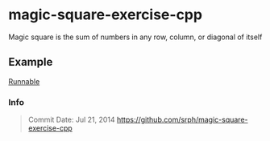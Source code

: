 magic-square-exercise-cpp
=========================

Magic square is the sum of numbers in any row, column, or diagonal of itself

## Example ##

[Runnable](http://runnable.com/me/U80OHoPjsP1u8rxQ)

### Info
> Commit Date: Jul 21, 2014
> https://github.com/srph/magic-square-exercise-cpp

